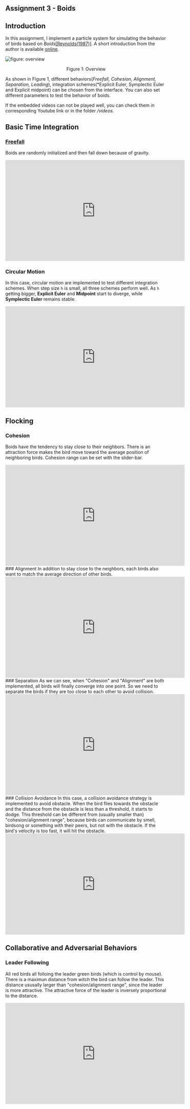 ## Assignment 3 - Boids

## Introduction

In this assignment, I implement a particle system for simulating the behavior of birds based on *Boids*[[Reynolds(1987)]](https://medium.com/swlh/boids-a-simple-way-to-simulate-how-birds-flock-in-processing-69057930c229). A short introduction from the author is available [online](https://cs.stanford.edu/people/eroberts/courses/soco/projects/2008-09/modeling-natural-systems/boids.html).

![figure: overview](videos/interface.png)
<p align="center">Figure 1: Overview</p>

As shown in Figure 1, different behaviors(*Freefall, Cohesion, Alignment, Separation, Leading*), integration schemes(*Explicit Euler, Symplectic Euler and Explicit midpoint) can be chosen from the interface. You can also set different parameters to test the behavior of  boids.

If the embedded videos can not be played well, you can check them in corresponding Youtube link or in the folder */videos.*

## Basic Time Integration
### [Freefall](https://youtu.be/qYt27zo-Buo)
Boids are randomly initialized and then fall down because of gravity.
<iframe width="560" height="315" src="https://www.youtube.com/embed/qYt27zo-Buo" title="YouTube video player" frameborder="0" allow="accelerometer; autoplay; clipboard-write; encrypted-media; gyroscope; picture-in-picture" allowfullscreen></iframe>

### Circular Motion
In this case, circular motion are implemented to test different integration schemes.  When step size `h` is small, all three schemes perform well. As `h` getting bigger, **Explicit Euler** and **Midpoint** start to diverge, while **Symplectic Euler** remains stable.
<iframe width="560" height="315" src="https://www.youtube.com/embed/PwRrlLuJ37k" title="YouTube video player" frameborder="0" allow="accelerometer; autoplay; clipboard-write; encrypted-media; gyroscope; picture-in-picture" allowfullscreen></iframe>

## Flocking
### Cohesion
Boids have the tendency to stay close to their neighbors. There is an attraction force makes the bird move toward the average position of neighboring birds. Cohesion range can be set with the slider-bar.
<iframe width="560" height="315" src="https://www.youtube.com/embed/Dmw8gu9sAZ4" title="YouTube video player" frameborder="0" allow="accelerometer; autoplay; clipboard-write; encrypted-media; gyroscope; picture-in-picture" allowfullscreen></iframe>
### Alignment
In addition to stay close to the neighbors, each birds also want to match the average direction of other birds.
<iframe width="560" height="315" src="https://www.youtube.com/embed/0KBYlTj5tyA" title="YouTube video player" frameborder="0" allow="accelerometer; autoplay; clipboard-write; encrypted-media; gyroscope; picture-in-picture" allowfullscreen></iframe>
### Separation
As we can see, when "Cohesion" and "Alignment" are both implemented, all birds will finally converge into one point. So we need to separate the birds if they are too close to each other to avoid collision.
<iframe width="560" height="315" src="https://www.youtube.com/embed/8rFneyfA9W4" title="YouTube video player" frameborder="0" allow="accelerometer; autoplay; clipboard-write; encrypted-media; gyroscope; picture-in-picture" allowfullscreen></iframe>
### Collision Avoidance
In this case, a collision avoidance strategy is implemented to avoid obstacle. When the bird flies towards the obstacle and the distance from the obstacle is less than a threshold, it starts to dodge. This threshold can be different from (usually smaller than) "cohesion/alignment range", because birds can communicate by smell, birdsong or something with their peers, but not with the obstacle. If the bird's velocity is too fast, it will hit the obstacle.
<iframe width="560" height="315" src="https://www.youtube.com/embed/Yx_ezrE5MsI" title="YouTube video player" frameborder="0" allow="accelerometer; autoplay; clipboard-write; encrypted-media; gyroscope; picture-in-picture" allowfullscreen></iframe>

## Collaborative and Adversarial Behaviors
### Leader Following
All red birds all folloing the leader green birds (which is control by mouse). There is a maximun distance from witch the bird can follow the leader. This distance ususally larger than "cohesion/alignment range", since the leader is more attractive. The attractive force of the leader is inversely proportional to the distance.

<iframe width="560" height="315" src="https://www.youtube.com/embed/KCzpANXjRC0" title="YouTube video player" frameborder="0" allow="accelerometer; autoplay; clipboard-write; encrypted-media; gyroscope; picture-in-picture" allowfullscreen></iframe>